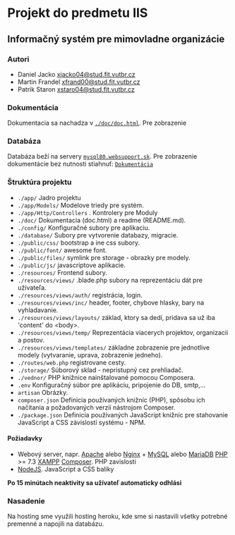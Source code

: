 # Projekt do predmetu IIS

## Informačný systém pre mimovladne organizácie

### Autori

- Daniel Jacko xjacko04@stud.fit.vutbr.cz
- Martin Frandel xfrand00@stud.fit.vutbr.cz
- Patrik Staron xstaro04@stud.fit.vutbr.cz


### Dokumentácia

Dokumentacia sa nachadza v [`./doc/doc.html`](./doc/doc.html).
Pre zobrazenie 

### Databáza

Databáza beží na servery [`mysql80.websupport.sk`](mysql80.websupport.sk).
Pre zobrazenie dokumentácie bez nutnosti stiahnuť: [`Dokumentácia`](https://htmlpreview.github.io/?https://github.com/Dacko98/MO_REGISTER/blob/main/doc/doc.html)

### Štruktúra projektu

- `./app/` Jadro projektu
- `./app/Models/` Modelove triedy pre systém.
- `./app/Http/Controllers` . Kontrolery pre Moduly
- `./doc/` Dokumentacia (doc.html) a readme (README.md).
- `./config/` Konfiguračné subory pre aplikaciu.
- `./database/` Subory pre vytvorenie databazy, migracie.
- `./public/css/` bootstrap a ine css subory.
- `./public/font/` awesome font.
- `./public/files/` symlink pre storage - obrazky pre modely.
- `./public/js/` javascriptove aplikacie.
- `./resources/` Frontend subory.
- `./resources/views/` .blade.php subory na reprezentáciu dát pre užívateľa.
- `./resources/views/auth/` registrácia, login.
- `./resources/views/inc/` header, footer, chybove hlasky, bary na vyhladavanie.
- `./resources/views/layouts/` základ, ktory sa dedí, pridava sa už iba 'content' do \<body>.
- `./resources/views/temp/` Reprezentácia viacerych projektov, organizacii a postov.
- `./resources/views/templates/` základne zobrazenie pre jednotlive modely (vytvaranie, uprava, zobrazenie jedneho).
- `./routes/web.php` registrovane cesty.
- `./storage/` Súborový sklad - neprístupný cez prehliadač.
- `./vednor/` PHP knižnice nainštalované pomocou Composera.
- `.env` Konfiguračný súbor pre aplikáciu, pripojenie do DB, smtp,...
- `artisan` Obrázky.
- `composer.json` Definicia používaných knižníc (PHP), spôsobu ich načítania a požadovaných verzií nástrojom Composer.
- `./package.json` Definicia používaných JavaScript knižníc pre stahovanie JavaScript a CSS závislostí systému - NPM.

#### Požiadavky

- Webový server, napr. [Apache](http://httpd.apache.org/download.cgi) alebo [Nginx](http://nginx.org/en/download.html) +
  [MySQL](https://www.mysql.com/downloads) alebo [MariaDB](https://mariadb.org/download)
  [PHP](http://php.net/downloads.php) >= 7.3
  [XAMPP](https://www.apachefriends.org/download.html)
  [Composer](https://getcomposer.org/download). PHP zavislosti
- [NodeJS](https://nodejs.org/en/download). JavaScript a CSS balíky

**Po 15 minútach neaktivity sa užívateľ automaticky odhlási**

### Nasadenie

Na hosting sme využili hosting heroku, kde sme si nastavili všetky potrebné premenné a napojili na databázu.
